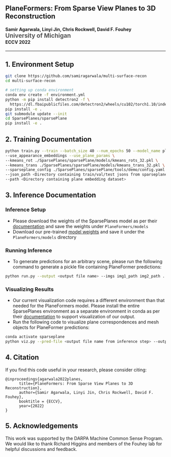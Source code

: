 ## PlaneFormers: From Sparse View Planes to 3D Reconstruction

<h4>
Samir Agarwala, Linyi Jin, Chris Rockwell, David F. Fouhey
</br>
<span style="font-size: 14pt; color: #555555">
University of Michigan
</span>
</br>
ECCV 2022
</h4>
<hr>



## 1. Environment Setup

```bash
git clone https://github.com/samiragarwala/multi-surface-recon 
cd multi-surface-recon

# setting up conda environment
conda env create -f environment.yml
python -m pip install detectron2 -f \
  https://dl.fbaipublicfiles.com/detectron2/wheels/cu102/torch1.10/index.html
pip install -e .
git submodule update --init
cd SparsePlanes/sparsePlane
pip install -e .
```

## 2. Training Documentation 

```bash
python train.py --train --batch_size 40 --num_epochs 50 --model_name plane_camera_corr --use_l1_res_loss --transformer_on --d_model 899 --print_freq 250 --val_freq 1000 --emb_format balance_cam --optimizer sgdm --scheduler cos_annealing --t_max 40000 --use_plane_mask --nlayers 5 --use_plane_mask \
--use_appearance_embeddings --use_plane_params \
--kmeans_rot ./SparsePlanes/sparsePlane/models/kmeans_rots_32.pkl \
--kmeans_trans ./SparsePlanes/sparsePlane/models/kmeans_trans_32.pkl \
--sparseplane_config ./SparsePlanes/sparsePlane/tools/demo/config.yaml \
--json_path <Directory containing train/val/test jsons from sparseplanes> \
--path <Directory containing plane embedding dataset>
```

## 3. Inference Documentation 

### Inference Setup

- Please download the weights of the SparsePlanes model as per their [documentation](https://github.com/jinlinyi/SparsePlanes/blob/main/docs/demo.md) and save the weights under `PlaneFormers/models` 
- Download our pre-trained [model weights](https://drive.google.com/file/d/1KwOSdGisabu1rhASvf5-QQGDyZkzxdgS/view?usp=sharing) and save it under the `PlaneFormers/models` directory

### Running Inference

- To generate predictions for an arbitrary scene, please run the following command to generate a pickle file containing PlaneFormer predictions:

```bash
python run.py --output <output file name> --imgs img1_path img2_path ... imgN_path
```

### Visualizing Results

- Our current visualization code requires a different environment than that needed for the PlaneFormers model. Please install the entire SparsePlanes environment as a separate environment in conda as per their [documentation](https://github.com/jinlinyi/SparsePlanes/blob/main/docs/environment.md) to support visualization of our output.
- Run the following code to visualize plane correspondences and mesh objects for PlaneFormer predictions:

```bash
conda activate sparseplane
python viz.py --pred-file <output file name from inference step> --output-dir <directory to save visualizations>
```

## 4. Citation
If you find this code useful in your research, please consider citing:

```text
@inproceedings{agarwala2022planes,
      title={PlaneFormers: From Sparse View Planes to 3D Reconstruction}, 
      author={Samir Agarwala, Linyi Jin, Chris Rockwell, David F. Fouhey},
      booktitle = {ECCV},
      year={2022}
}
```

## 5. Acknowledgements
This work was supported by the DARPA Machine Common Sense Program. We would like to thank Richard Higgins and members of the Fouhey lab for helpful discussions and feedback.
